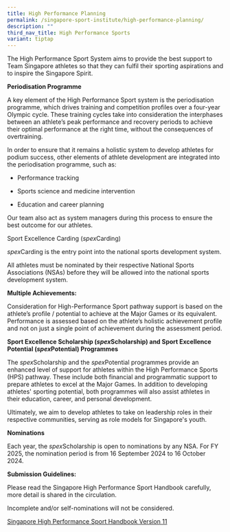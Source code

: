 ```yaml
---
title: High Performance Planning
permalink: /singapore-sport-institute/high-performance-planning/
description: ""
third_nav_title: High Performance Sports
variant: tiptap
---
```

<p>The High Performance Sport System aims to provide the best support to
Team Singapore athletes so that they can fulfil their sporting aspirations
and to inspire the Singapore Spirit.</p>
<p><strong>Periodisation Programme</strong>
</p>
<p>A key element of the High Performance Sport system is the periodisation
programme, which drives training and competition profiles over a four-year
Olympic cycle. These training cycles take into consideration the interphases
between an athlete’s peak performance and recovery periods to achieve their
optimal performance at the right time, without the consequences of overtraining.</p>
<p>In order to ensure that it remains a holistic system to develop athletes
for podium success, other elements of athlete development are integrated
into the periodisation programme, such as:</p>
<ul data-tight="true" class="tight">
<li>
<p>Performance tracking</p>
</li>
<li>
<p>Sports science and medicine intervention</p>
</li>
<li>
<p>Education and career planning</p>
</li>
</ul>
<p>Our team also act as system managers during this process to ensure the
best outcome for our athletes.</p>
<p>Sport Excellence Carding (<em>spex</em>Carding)</p>
<p><em>spex</em>Carding is the entry point into the national sports development
system.</p>
<p>All athletes must be nominated by their respective National Sports Associations
(NSAs) before they will be allowed into the national sports development
system.</p>
<p><strong>Multiple Achievements:</strong>
</p>
<p>Consideration for High-Performance Sport pathway support is based on the
athlete’s profile / potential to achieve at the Major Games or its equivalent.
Performance is assessed based on the athlete’s holistic achievement profile
and not on just a single point of achievement during the assessment period.</p>
<p><strong>Sport Excellence Scholarship (<em>spex</em>Scholarship) and Sport Excellence Potential (<em>spex</em>Potential) Programmes</strong>
</p>
<p>The <em>spex</em>Scholarship and the <em>spex</em>Potential programmes provide
an enhanced level of support for athletes within the High Performance Sports
(HPS) pathway. These include both financial and programmatic support to
prepare athletes to excel at the Major Games. In addition to developing
athletes' sporting potential, both programmes will also assist athletes
in their education, career, and personal development.</p>
<p>Ultimately, we aim to develop athletes to take on leadership roles in
their respective communities, serving as role models for Singapore's youth.</p>
<p><strong>Nominations</strong>
</p>
<p>Each year, the <em>spex</em>Scholarship is open to nominations by any NSA.
For FY 2025, the nomination period is from 16 September 2024 to 16 October
2024.</p>
<p><strong>Submission Guidelines:</strong>
</p>
<p>Please read the Singapore High Performance Sport Handbook carefully, more
detail is shared in the circulation.</p>
<p>Incomplete and/or self-nominations will not be considered.</p>
<p><a href="/files/Singapore_High_Performance_Sport_Handbook_Version_11.pdf" rel="noopener nofollow" target="_blank">Singapore High Performance Sport Handbook Version 11</a>
</p>